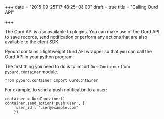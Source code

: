 +++
date = "2015-09-25T17:48:25+08:00"
draft = true
title = "Calling Ourd API"

+++

The Ourd API is also available to plugins. You can make use of the Ourd API
to save records, send notification or perform any actions that are also
available to the client SDK.

Pyourd contains a lightweight Ourd API wrapper so that you can call
the Ourd API in your python program.

The first thing you need to do is to import `OurdContainer` from
`pyourd.container` module.

```
from pyourd.container import OurdContainer
```

For example, to send a push notification to a user:

```
container = OurdContainer()
container.send_action('push:user', {
    'user_id': "user@example.com"
    })
```
